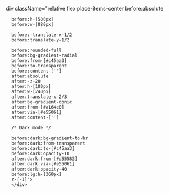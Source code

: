 div className="relative 
      flex 
      place-items-center 
      before:absolute 

      before:h-[500px] 
      before:w-[880px] 
      
      before:-translate-x-1/2 
      before:translate-y-1/2

      before:rounded-full 
      before:bg-gradient-radial 
      before:from-[#c45aa3]
      before:to-transparent
      before:content-[''] 
      after:absolute 
      after:-z-20 
      after:h-[180px] 
      after:w-[240px] 
      after:translate-x-2/3 
      after:bg-gradient-conic 
      after:from-[#a164e0]
      after:via-[#e55061] 
      after:content-[''] 

      /* Dark mode */
      
      before:dark:bg-gradient-to-br 
      before:dark:from-transparent 
      before:dark:to-[#c45aa3]
      before:dark:opacity-10 
      after:dark:from-[#d55583]
      after:dark:via-[#e55061] 
      after:dark:opacity-40 
      before:lg:h-[360px] 
      z-[-1]">  
      </div>